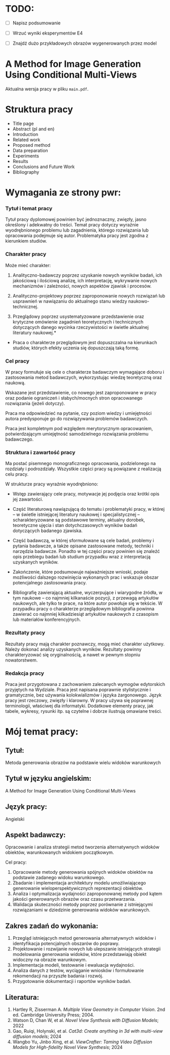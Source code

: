 # TODO:

- [ ] Napisz podsumowanie
- [ ] Wrzuć wyniki eksperymentów E4
- [ ] Znajdź dużo przykładowych obrazów wygenerowanych przez model


# A Method for Image Generation Using Conditional Multi-Views

Aktualna wersja pracy w pliku `main.pdf`.

# Struktura pracy

- Title page
- Abstract (pl and en)
- Introduction
- Related work
- Proposed method
- Data preparation
- Experiments
- Results
- Conclusions and Future Work
- Bibliography


# Wymagania ze strony pwr:

### Tytuł i temat pracy
Tytuł pracy dyplomowej powinien być jednoznaczny, zwięzły, jasno określony i adekwatny do treści. Temat pracy dotyczy wyraźnie wyodrębnionego problemu lub zagadnienia, którego rozwiązania lub opracowania podejmuje się autor. Problematyka pracy jest zgodna z kierunkiem studiów.


### Charakter pracy
Może mieć charakter:

1. Analityczno-badawczy poprzez uzyskanie nowych wyników badań, ich jakościową i ilościową analizę, ich interpretację, wykrywanie nowych mechanizmów i zależności, nowych aspektów zjawisk i procesów.

2. Analityczno-projektowy poprzez zaproponowanie nowych rozwiązań lub usprawnień w nawiązaniu do aktualnego stanu wiedzy naukowo-technicznej.

3. Przeglądowy poprzez usystematyzowane przedstawienie oraz krytyczne omówienie zagadnień teoretycznych i technicznych dotyczących danego wycinka rzeczywistości w świetle aktualnej literatury naukowej.*

* Praca o charakterze przeglądowym jest dopuszczalna na kierunkach studiów, których efekty uczenia się dopuszczają taką formę.

### Cel pracy
W pracy formułuje się cele o charakterze badawczym wymagające doboru i zastosowania metod badawczych, wykorzystując wiedzę teoretyczną oraz naukową.

Wskazane jest przedstawienie, co nowego jest zaproponowane w pracy oraz podanie ograniczeń i słabych/mocnych stron opracowanego rozwiązania (jeżeli dotyczy).

Praca ma odpowiedzieć na pytanie, czy poziom wiedzy i umiejętności autora predysponuje go do rozwiązywania problemów badawczych.

Praca jest kompletnym pod względem merytorycznym opracowaniem, potwierdzającym umiejętność samodzielnego rozwiązania problemu badawczego.


### Struktura i zawartość pracy
Ma postać pisemnego monograficznego opracowania, podzielonego na rozdziały i podrozdziały. Wszystkie części pracy są powiązane z realizacją celu pracy.

W strukturze pracy wyraźnie wyodrębniono:

- Wstęp zawierający cele pracy, motywacje jej podjęcia oraz krótki opis jej zawartości.

- Część literaturową nawiązującą do tematu i problematyki pracy, w której – w świetle istniejącej literatury naukowej i specjalistycznej – scharakteryzowane są podstawowe terminy, aktualny dorobek, teoretyczne ujęcia i stan dotychczasowych wyników badań dotyczących badanego zjawiska.

- Część badawczą, w której sformułowane są cele badań, problemy i pytania badawcze, a także opisane zastosowane metody, techniki i narzędzia badawcze. Ponadto w tej części pracy powinien się znaleźć opis przebiegu badań lub studium przypadku wraz z interpretacją uzyskanych wyników.

- Zakończenie, które podsumowuje najważniejsze wnioski, podaje możliwości dalszego rozwinięcia wykonanych prac i wskazuje obszar potencjalnego zastosowania pracy.

- Bibliografię zawierającą aktualne, wyczerpujące i wiarygodne źródła, w tym naukowe – co najmniej kilkanaście pozycji, z przewagą artykułów naukowych, ale tylko te prace, na które autor powołuje się w tekście. W przypadku pracy o charakterze przeglądowym bibliografia powinna zawierać co najmniej kilkadziesiąt artykułów naukowych z czasopism lub materiałów konferencyjnych.

### Rezultaty pracy
Rezultaty pracy mają charakter poznawczy, mogą mieć charakter użytkowy. Należy dokonać analizy uzyskanych wyników. Rezultaty powinny charakteryzować się oryginalnością, a nawet w pewnym stopniu nowatorstwem.

### Redakcja pracy
Praca jest przygotowana z zachowaniem zalecanych wymogów edytorskich przyjętych na Wydziale. Praca jest napisana poprawnie stylistycznie i gramatycznie, bez używania kolokwializmów i języka żargonowego. Język pracy jest rzeczowy, zwięzły i klarowny. W pracy używa się poprawnej terminologii, właściwej dla informatyki. Dodatkowe elementy pracy, jak tabele, wykresy, rysunki itp. są czytelne i dobrze ilustrują omawiane treści.



# Mój temat pracy:

## Tytuł: 
Metoda generowania obrazów na podstawie wielu widoków warunkowych

## Tytuł w języku angielskim:
A Method for Image Generation Using Conditional Multi-Views

## Język pracy:
Angielski

## Aspekt badawczy:
Opracowanie i analiza strategii metod tworzenia alternatywnych widoków obiektów, warunkowanych widokiem początkowym.

Cel pracy:
1. Opracowanie metody generowania spójnych widoków obiektów na podstawie zadanego widoku warunkowego.
2. Zbadanie i implementacja architektury modelu umożliwiającego generowanie wieloperspektywicznych reprezentacji obiektów.
3. Analiza i optymalizacja wydajności zaproponowanej metody pod kątem jakości generowanych obrazów oraz czasu przetwarzania.
4. Walidacja skuteczności metody poprzez porównanie z istniejącymi rozwiązaniami w dziedzinie generowania widoków warunkowych.

## Zakres zadań do wykonania:
1. Przegląd istniejących metod generowania alternatywnych widoków i identyfikacja potencjalnych obszarów do poprawy.
2. Projektowanie i rozwijanie nowych lub ulepszanie istniejących strategii modelowania generowania widoków, które przedstawiają obiekt widoczny na obrazie warunkowym.
3. Implementacja modeli, testowanie i ewaluacja wydajności.
4. Analiza danych z testów, wyciąganie wniosków i formułowanie rekomendacji na przyszłe badania i rozwój.
5. Przygotowanie dokumentacji i raportów wyników badań.

## Literatura:
1. Hartley R, Zisserman A. _Multiple View Geometry in Computer Vision_. 2nd ed. Cambridge University Press; 2004.
2. Watson D, Chan W, et al. _Novel View Synthesis with Diffusion Models_; 2022
3. Gao, Ruiqi, Holynski, et al. _Cat3d: Create anything in 3d with multi-view diffusion models_; 2024
4. Wangbo Yu, Jinbo Xing, et al. _ViewCrafter: Taming Video Diffusion Models for High-fidelity Novel View Synthesis_; 2024